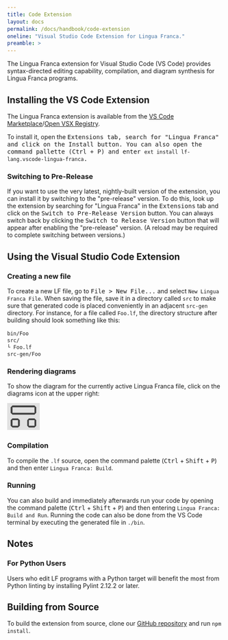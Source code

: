 ```yaml
---
title: Code Extension
layout: docs
permalink: /docs/handbook/code-extension
oneline: "Visual Studio Code Extension for Lingua Franca."
preamble: >
---
```


The Lingua Franca extension for Visual Studio Code (VS Code) provides syntax-directed editing capability, compilation, and diagram synthesis for Lingua Franca programs.

## Installing the VS Code Extension

The Lingua Franca extension is available from the [VS Code
Marketplace](https://marketplace.visualstudio.com/items?itemName=lf-lang.vscode-lingua-franca)/[Open VSX Registry](https://open-vsx.org/extension/lf-lang/vscode-lingua-franca).

To install it, open the <kbd>Extensions</kdb> tab, search for "Lingua Franca" and click on the <kbd>Install</kbd> button. You can also open the command pallette (<kbd>Ctrl</kbd> + <kbd>P</kbd>) and enter `ext install lf-lang.vscode-lingua-franca`.

### Switching to Pre-Release

If you want to use the very latest, nightly-built version of the extension, you can install it by switching to the "pre-release" version. To do this, look up the extension by searching for "Lingua Franca" in the <kbd>Extensions</kbd> tab and click on the <kbd>Switch to Pre-Release Version</kbd> button. You can always switch back by clicking the <kbd>Switch to Release Version</kbd> button that will appear after enabling the "pre-release" version. (A reload may be required to complete switching between versions.)

## Using the Visual Studio Code Extension

### Creating a new file

To create a new LF file, go to <kbd>File > New File...</kbd> and select `New Lingua Franca File`. When saving the file, save it in a directory called `src` to make sure that generated code is placed conveniently in an adjacent `src-gen` directory. For instance, for a file called `Foo.lf`, the directory structure after building should look something like this:

```
bin/Foo
src/
└ Foo.lf
src-gen/Foo
```

### Rendering diagrams

To show the diagram for the currently active Lingua Franca file, click on the diagrams icon at the upper right:

<img src="../../../../../img/vs_code/diagrams_icon.png" class="icon">

### Compilation

To compile the `.lf` source, open the command palette (<kbd>Ctrl</kbd> + <kbd>Shift</kbd> + <kbd>P</kbd>) and then enter `Lingua Franca: Build`.

### Running

You can also build and immediately afterwards run your code by opening the command palette (<kbd>Ctrl</kbd> + <kbd>Shift</kbd> + <kbd>P</kbd>) and then entering `Lingua Franca: Build and Run`.
Running the code can also be done from the VS Code terminal by executing the generated file in `./bin`.

## Notes

### For Python Users

Users who edit LF programs with a Python target will benefit the most from Python linting by installing Pylint 2.12.2 or later.

## Building from Source

To build the extension from source, clone our [GitHub repository](https://github.com/lf-lang/vscode-lingua-franca) and run `npm install`.

